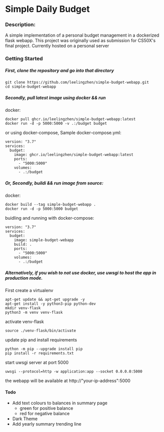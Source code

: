 # Simple Daily Budget
### Description:
A simple implementation of a personal budget management in a dockerized flask webapp. This project was originally used as submission for CS50X's final project. Currently hosted on a personal server


### Getting Started
##### First, clone the repository and go into that directory

```
git clone https://github.com/leelingzhen/simple-budget-webapp.git
cd simple-budget-webapp
```

##### Secondly, pull latest image using docker && run

docker:

```
docker pull ghcr.io/leelingzhen/simple-budget-webapp:latest
docker run -d -p 5000:5000 -v .:/budget budget
```

or using docker-compose,
Sample docker-compose.yml:

```
version: "3.7"
services:
  budget:
    image: ghcr.io/leelingzhen/simple-budget-webapp:latest
    ports: 
      - "5000:5000"
    volumes:
      - .:/budget
```

##### Or, Secondly, buildi && run image from source:

docker:

```
docker build --tag simple-budget-webapp .
docker run -d -p 5000:5000 budget
```

buidling and running with docker-compose:
```
version: "3.7"
services:
  budget:
    image: simple-budget-webapp
	build: .
    ports: 
      - "5000:5000"
    volumes:
      - .:/budget
```

##### Alternatively, if you wish to not use docker,  use uwsgi to host the app in production mode.  

First create a virtualenv
```
apt-get update && apt-get upgrade -y
apt-get install -y python3-pip python-dev
mkdir venv-flask
python3 -m venv venv-flask
```

activate venv-flask
```
source ./venv-flask/bin/activate
```

update pip and install requirements

```
python -m pip --upgrade install pip
pip install -r requirements.txt
```

start uwsgi server at port 5000
```
uwsgi --protocol=http -w application:app --socket 0.0.0.0:5000 
```

the webapp will be available at http://"your-ip-address":5000


#### Todo
- Add text colours to balances in summary page
	- green for positive balance
	- red for negative balance
- Dark Theme
- Add yearly summary trending line 
